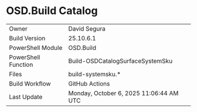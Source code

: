 ﻿# OSD.Build Catalog

| | |
|-|-|
| Owner | David Segura |
| Build Version | 25.10.6.1 |
| PowerShell Module | OSD.Build |
| PowerShell Function | Build-OSDCatalogSurfaceSystemSku |
| Files | build-systemsku.* |
| Build Workflow | GitHub Actions |
| Last Update | Monday, October 6, 2025 11:06:44 AM UTC |
